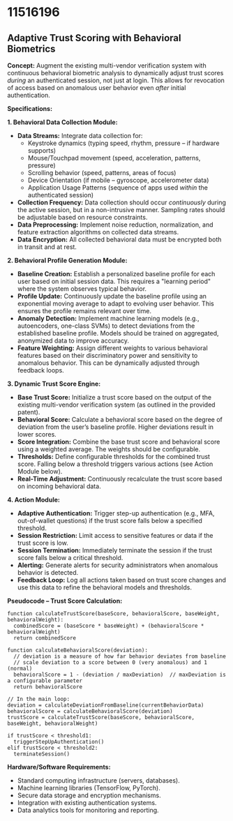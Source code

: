 # 11516196

## Adaptive Trust Scoring with Behavioral Biometrics

**Concept:** Augment the existing multi-vendor verification system with continuous behavioral biometric analysis to dynamically adjust trust scores *during* an authenticated session, not just at login. This allows for revocation of access based on anomalous user behavior even *after* initial authentication.

**Specifications:**

**1. Behavioral Data Collection Module:**

*   **Data Streams:** Integrate data collection for:
    *   Keystroke dynamics (typing speed, rhythm, pressure – if hardware supports)
    *   Mouse/Touchpad movement (speed, acceleration, patterns, pressure)
    *   Scrolling behavior (speed, patterns, areas of focus)
    *   Device Orientation (if mobile – gyroscope, accelerometer data)
    *   Application Usage Patterns (sequence of apps used *within* the authenticated session)
*   **Collection Frequency:**  Data collection should occur *continuously* during the active session, but in a non-intrusive manner. Sampling rates should be adjustable based on resource constraints.
*   **Data Preprocessing:** Implement noise reduction, normalization, and feature extraction algorithms on collected data streams.
*   **Data Encryption:** All collected behavioral data must be encrypted both in transit and at rest.

**2.  Behavioral Profile Generation Module:**

*   **Baseline Creation:**  Establish a personalized baseline profile for each user based on initial session data.  This requires a "learning period" where the system observes typical behavior.
*   **Profile Update:**  Continuously update the baseline profile using an exponential moving average to adapt to evolving user behavior.  This ensures the profile remains relevant over time.
*   **Anomaly Detection:** Implement machine learning models (e.g., autoencoders, one-class SVMs) to detect deviations from the established baseline profile.  Models should be trained on aggregated, anonymized data to improve accuracy.
*   **Feature Weighting:**  Assign different weights to various behavioral features based on their discriminatory power and sensitivity to anomalous behavior.  This can be dynamically adjusted through feedback loops.

**3. Dynamic Trust Score Engine:**

*   **Base Trust Score:**  Initialize a trust score based on the output of the existing multi-vendor verification system (as outlined in the provided patent).
*   **Behavioral Score:** Calculate a behavioral score based on the degree of deviation from the user’s baseline profile.  Higher deviations result in lower scores.
*   **Score Integration:** Combine the base trust score and behavioral score using a weighted average. The weights should be configurable.
*   **Thresholds:** Define configurable thresholds for the combined trust score.  Falling below a threshold triggers various actions (see Action Module below).
*   **Real-Time Adjustment:** Continuously recalculate the trust score based on incoming behavioral data.

**4. Action Module:**

*   **Adaptive Authentication:** Trigger step-up authentication (e.g., MFA, out-of-wallet questions) if the trust score falls below a specified threshold.
*   **Session Restriction:**  Limit access to sensitive features or data if the trust score is low.
*   **Session Termination:**  Immediately terminate the session if the trust score falls below a critical threshold.
*   **Alerting:** Generate alerts for security administrators when anomalous behavior is detected.
*   **Feedback Loop:** Log all actions taken based on trust score changes and use this data to refine the behavioral models and thresholds.

**Pseudocode – Trust Score Calculation:**

```
function calculateTrustScore(baseScore, behavioralScore, baseWeight, behavioralWeight):
  combinedScore = (baseScore * baseWeight) + (behavioralScore * behavioralWeight)
  return combinedScore

function calculateBehavioralScore(deviation):
  // deviation is a measure of how far behavior deviates from baseline
  // scale deviation to a score between 0 (very anomalous) and 1 (normal)
  behavioralScore = 1 - (deviation / maxDeviation)  // maxDeviation is a configurable parameter
  return behavioralScore

// In the main loop:
deviation = calculateDeviationFromBaseline(currentBehaviorData)
behavioralScore = calculateBehavioralScore(deviation)
trustScore = calculateTrustScore(baseScore, behavioralScore, baseWeight, behavioralWeight)

if trustScore < threshold1:
  triggerStepUpAuthentication()
elif trustScore < threshold2:
  terminateSession()
```

**Hardware/Software Requirements:**

*   Standard computing infrastructure (servers, databases).
*   Machine learning libraries (TensorFlow, PyTorch).
*   Secure data storage and encryption mechanisms.
*   Integration with existing authentication systems.
*   Data analytics tools for monitoring and reporting.